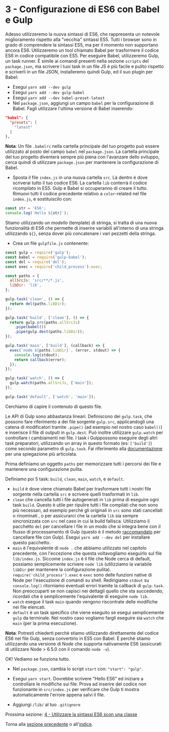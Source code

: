 # 3 - Configurazione di ES6 con Babel e Gulp

Adesso utilizzeremo la nuova sintassi di ES6, che rappresenta un notevole miglioramento rispetto alla "vecchia" sintassi ES5. Tutti i browser sono in grado di comprendere la sintassi ES5, ma per il momento non supportano ancora ES6. Utilizzeremo un tool chiamato Babel per trasformere il codice ES6 in codice compatibile con ES5. Per eseguire Babel, utilizzeremo Gulp, un task runner. È simile ai comandi presenti nella sezione `scripts` del `package.json`, ma scrivere i tuoi task in un file JS è più facile e pulito rispetto e scriverli in un file JSON, installeremo quindi Gulp, ed il suo plugin per Babel:

- Esegui `yarn add --dev gulp`
- Esegui `yarn add --dev gulp-babel`
- Esegui `yarn add --dev babel-preset-latest`
- Nel `package.json`, aggiungi un campo `babel` per la configurazione di Babel. Fagli utilizzare l'ultima versione di Babel inserendo:

```json
"babel": {
  "presets": [
    "latest"
  ]
},
```

**Nota**: Un file `.babelrc` nella cartella principale del tuo progetto può essere utilizzato al posto del campo `babel` nel `package.json`. La cartella principale del tuo progetto diventerà sempre più piena con l'avanzare dello sviluppo, cerca quindi di utilizzare `package.json` per mantenere la configurazione di Babel.

- Sposta il file `index.js` in una nuova cartella `src`. Là dentro è dove scriverai tutto il tuo codice ES6. La cartella `lib` conterrà il codice ricompilato in ES5. Gulp e Babel si occuperanno di creare il tutto. Rimuovi tutti il codice precedente relativo a `color`-related nel file `index.js`, e sostituiscilo con:

```javascript
const str = 'ES6';
console.log(`Hello ${str}`);
```

Stiamo utilizzando un *modello* (template) di stringa, si tratta di una nuova funzionalità di ES6 che permette di inserire variabili all'interno di una stringa utilizzando `${}`, senza dover più concatenare i vari pezzetti della stringa.

- Crea un file `gulpfile.js` contenente:

```javascript
const gulp = require('gulp');
const babel = require('gulp-babel');
const del = require('del');
const exec = require('child_process').exec;

const paths = {
  allSrcJs: 'src/**/*.js',
  libDir: 'lib',
};

gulp.task('clean', () => {
  return del(paths.libDir);
});

gulp.task('build', ['clean'], () => {
  return gulp.src(paths.allSrcJs)
    .pipe(babel())
    .pipe(gulp.dest(paths.libDir));
});

gulp.task('main', ['build'], (callback) => {
  exec(`node ${paths.libDir}`, (error, stdout) => {
    console.log(stdout);
    return callback(error);
  });
});

gulp.task('watch', () => {
  gulp.watch(paths.allSrcJs, ['main']);
});

gulp.task('default', ['watch', 'main']);

```

Cerchiamo di capire il contenuto di questo file.

Le API di Gulp sono abbastanza lineari. Definiscono dei `gulp.task`, che possono fare riferimento a dei file sorgente `gulp.src`, applicandogli una catena di modificatori tramite `.pipe()` (ad esempio nel nostro caso `babel()`) e inserisce il file di outputi in `gulp.dest`. Può inoltre utilizzare `gulp.watch` per controllare i cambiamenti nei file. I task i Gulppossono eseguire degli altri task preparatori, utilizzando un array in questo formato (es: `['build']`) come secondo parametro di `gulp.task`. Fai riferimento alla [documentazione](https://github.com/gulpjs/gulp) per una spiegazione più articolata.

Prima definiamo un oggetto `paths` per memorizzare tutti i percorsi dei file e mantenere una configurazione pulita.

Definiamo poi 5 task: `build`, `clean`, `main`, `watch`, e `default`.

- `build` è dove viene chiamato Babel per trasformare tutti i nostri file sorgente nella cartella `src` e scrivere quelli trasformati in `lib`.
- `clean` che cancella tutti i file autogenerati in `lib` prima di eseguire ogni task `build`. Questo è utile per ripulire tutti i file compilati che non sono più necessari, ad esempio perchè gli originali in `src` sono stati cancellati o rinominati , o per assicurarci che la cartella `lib` sia sempre sincronizzata con `src` nel caso in cui la build fallisca. Utilizziamo il pacchetto `del` per cancellare i file in un modo che si integra bene con il flusso di processamento di Gulp (questo è il metodo [raccomandato](https://github.com/gulpjs/gulp/blob/master/docs/recipes/delete-files-folder.md) per cancellare file con Gulp). Esegui `yarn add --dev del` per installare questo pacchetto.
- `main` è l'equivalente di  `node .` che abbiamo utilizzato nel capitolo precedente, con l'eccezione che questa voltavogliamo eseguirlo sul file `lib/index.js`. Siccome `index.js` è il file che Node cerca di default, possiamo semplicemente scrivere `node lib` (utilizziamo la variabile `libDir` per mantenere la configurazione pulita). `require('child_process').exec` e `exec` sono delle funzioni native di Node per l'esecuzione di comandi su shell. Redirigiamo `stdout` su `console.log()` ritorniamo eventuali errori tramite la callback di `gulp.task`. Non preoccuparti se non capisci nei dettagli quello che sta succedendo, ricordati che è semplicemente l'equivalente di eseguire `node lib`.
- `watch` esegue il task `main` quando vengono riscontrate delle modifiche nei file elencati.
- `default` è un task specifico che viene eseguito se esegui semplicemente `gulp` da terminale. Nel nostro caso vogliamo fargli eseguire sia `watch` che `main` (per la prima esecuzione).

**Nota**: Potresti chiederti perchè stiamo utilizzando direttamente del codice ES6 nel file Gulp, senza convertirlo in ES5 con Babel. È perchè stiamo utilizzando una versione di Node che supporta nativamente ES6 (assicurati di utilizzare Node > 6.5.0 con il comando `node -v`).

OK! Vediamo se funziona tutto.

- Nel `package.json`, cambia lo script `start` con: `"start": "gulp"`.
- Esegui `yarn start`. Dovrebbe scrivere "Hello ES6" ed iniziare a controllare le modifiche sui file. Prova ad inserire del codice non funzionante in `src/index.js` per verificare che Gulp ti mostra automaticamente l'errore appena salvi il file.

- Aggiungi `/lib/` al tuo `.gitignore`


Prossima sezione: [4 - Utilizzare la sintassi ES6 scon una classe](/tutorial/4-es6-syntax-class)

Torna alla [sezione precedente](/tutorial/2-packages) o all'[indice](https://github.com/verekia/js-stack-from-scratch).
